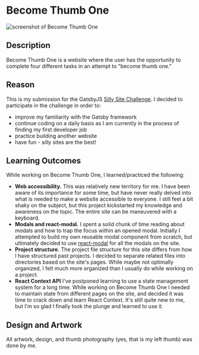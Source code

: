 # Become Thumb One

![screenshot of Become Thumb One](https://i.ibb.co/44RqKcK/become-thumb-one.png)
## Description
Become Thumb One is a website where the user has the opportunity to complete four different tasks in an attempt to "become thumb one."

## Reason
This is my submission for the GatsbyJS [Silly Site Challenge](https://www.gatsbyjs.com/silly-site-challenge/). I decided to participate in the challenge in order to:
- improve my familiarity with the Gatsby framework
- continue coding on a daily basis as I am currently in the process of finding my first developer job
- practice building another website
- have fun - silly sites are the best!

## Learning Outcomes
While working on Become Thumb One, I learned/practiced the following:
- **Web accessibility.** This was relatively new territory for me. I have been aware of its importance for some time, but have never really delved into what is needed to make a website accessible to everyone. I still feel a bit shaky on the subject, but this project kickstarted my knowledge and awareness on the topic. The entire site can be maneuvered with a keyboard.
- **Modals and react-modal.** I spent a solid chunk of time reading about modals and how to trap the focus within an opened modal. Initially I attempted to build my own reusable modal component from scratch, but ultimately decided to use [react-modal](https://github.com/reactjs/react-modal) for all the modals on the site.
- **Project structure.** The project file structure for this site differs from how I have structured past projects. I decided to separate related files into directories based on the site's pages. While maybe not optimally organized, I felt much more organized than I usually do while working on a project.
- **React Context API** I've postponed learning to use a state management system for a long time. While working on Become Thumb One I needed to maintain state from different pages on the site, and decided it was time to crack down and learn React Context. It's still quite new to me, but I'm so glad I finally took the plunge and learned to use it.

## Design and Artwork
All artwork, design, and thumb photography (yes, that is my left thumb) was done by me. 

